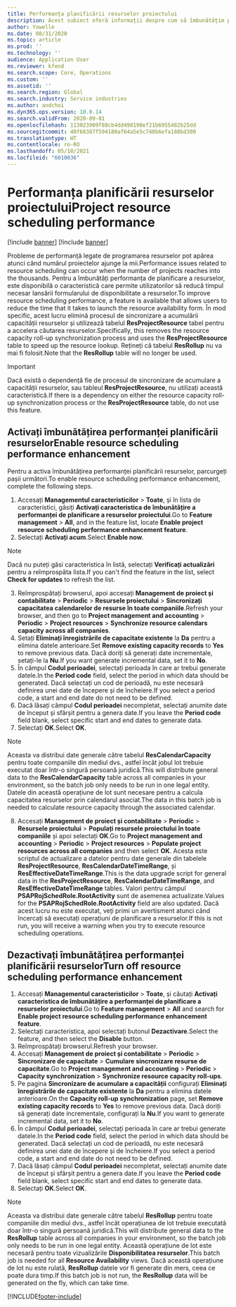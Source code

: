 ```yaml
---
title: Performanța planificării resurselor proiectului
description: Acest subiect oferă informații despre cum să îmbunătățim performanța planificării resurselor pentru un număr mare de proiecte.
author: Yowelle
ms.date: 08/31/2020
ms.topic: article
ms.prod: ''
ms.technology: ''
audience: Application User
ms.reviewer: kfend
ms.search.scope: Core, Operations
ms.custom: ''
ms.assetid: ''
ms.search.region: Global
ms.search.industry: Service industries
ms.author: andchoi
ms.dyn365.ops.version: 10.0.14
ms.search.validFrom: 2020-09-01
ms.openlocfilehash: 113023909f88cb4dd498190ef21b6955482b25dd
ms.sourcegitcommit: 40f68387f594180af64a5e5c748b6efa188bd300
ms.translationtype: HT
ms.contentlocale: ro-RO
ms.lasthandoff: 05/10/2021
ms.locfileid: "6010036"
---
```

# <a name="project-resource-scheduling-performance"></a><span data-ttu-id="e15a3-103">Performanța planificării resurselor proiectului</span><span class="sxs-lookup"><span data-stu-id="e15a3-103">Project resource scheduling performance</span></span>

[!include [banner](../includes/banner.md)]
[!include [banner](../includes/preview-banner.md)]


<span data-ttu-id="e15a3-104">Probleme de performanță legate de programarea resurselor pot apărea atunci când numărul proiectelor ajunge la mii.</span><span class="sxs-lookup"><span data-stu-id="e15a3-104">Performance issues related to resource scheduling can occur when the number of projects reaches into the thousands.</span></span> <span data-ttu-id="e15a3-105">Pentru a îmbunătăți performanța de planificare a resurselor, este disponibilă o caracteristică care permite utilizatorilor să reducă timpul necesar lansării formularului de disponibilitate a resurselor.</span><span class="sxs-lookup"><span data-stu-id="e15a3-105">To improve resource scheduling performance, a feature is available that allows users to reduce the time that it takes to launch the resource availability form.</span></span> <span data-ttu-id="e15a3-106">În mod specific, acest lucru elimină procesul de sincronizare a acumulării capacității resurselor și utilizează tabelul **ResProjectResource** tabel pentru a accelera căutarea resurselor.</span><span class="sxs-lookup"><span data-stu-id="e15a3-106">Specifically, this removes the resource capacity roll-up synchronization process and uses the **ResProjectResource** table to speed up the resource lookup.</span></span> <span data-ttu-id="e15a3-107">Rețineți că tabelul **ResRollup** nu va mai fi folosit.</span><span class="sxs-lookup"><span data-stu-id="e15a3-107">Note that the **ResRollup** table will no longer be used.</span></span>

> [!IMPORTANT]
> <span data-ttu-id="e15a3-108">Dacă există o dependență fie de procesul de sincronizare de acumulare a capacității resurselor, sau tableul **ResProjectResource**, nu utilizați această caracteristică.</span><span class="sxs-lookup"><span data-stu-id="e15a3-108">If there is a dependency on either the resource capacity roll-up synchronization process or the **ResProjectResource** table, do not use this feature.</span></span>

## <a name="enable-resource-scheduling-performance-enhancement"></a><span data-ttu-id="e15a3-109">Activați îmbunătățirea performanței planificării resurselor</span><span class="sxs-lookup"><span data-stu-id="e15a3-109">Enable resource scheduling performance enhancement</span></span>
<span data-ttu-id="e15a3-110">Pentru a activa îmbunătățirea performanței planificării resurselor, parcurgeți pașii următori.</span><span class="sxs-lookup"><span data-stu-id="e15a3-110">To enable resource scheduling performance enhancement, complete the following steps.</span></span>

1. <span data-ttu-id="e15a3-111">Accesați **Managementul caracteristicilor** > **Toate**, și în lista de caracteristici, găsiți **Activați caracteristica de îmbunătățire a performanței de planificare a resurselor proiectului**.</span><span class="sxs-lookup"><span data-stu-id="e15a3-111">Go to **Feature management** > **All**, and in the feature list, locate **Enable project resource scheduling performance enhancement feature**.</span></span>
2. <span data-ttu-id="e15a3-112">Selectați **Activați acum**.</span><span class="sxs-lookup"><span data-stu-id="e15a3-112">Select **Enable now**.</span></span>

> [!NOTE]
> <span data-ttu-id="e15a3-113">Dacă nu puteți găsi caracteristica în listă, selectați **Verificați actualizări** pentru a reîmprospăta lista.</span><span class="sxs-lookup"><span data-stu-id="e15a3-113">If you can't find the feature in the list, select **Check for updates** to refresh the list.</span></span>

3. <span data-ttu-id="e15a3-114">Reîmprospătați browserul, apoi accesați **Management de proiect și contabilitate** > **Periodic** > **Resursele proiectului** > **Sincronizați capacitatea calendarelor de resurse în toate companiile**.</span><span class="sxs-lookup"><span data-stu-id="e15a3-114">Refresh your browser, and then go to **Project management and accounting** > **Periodic** > **Project resources** > **Synchronize resource calendars capacity across all companies**.</span></span>
4. <span data-ttu-id="e15a3-115">Setați **Eliminați înregistrările de capacitate existente** la **Da** pentru a elimina datele anterioare.</span><span class="sxs-lookup"><span data-stu-id="e15a3-115">Set **Remove existing capacity records** to **Yes** to remove previous data.</span></span> <span data-ttu-id="e15a3-116">Dacă doriți să generați date incrementale, setați-le la **Nu**.</span><span class="sxs-lookup"><span data-stu-id="e15a3-116">If you want generate incremental data, set it to **No**.</span></span>
5. <span data-ttu-id="e15a3-117">În câmpul **Codul perioadei**, selectați perioada în care ar trebui generate datele.</span><span class="sxs-lookup"><span data-stu-id="e15a3-117">In the **Period code** field, select the period in which data should be generated.</span></span> <span data-ttu-id="e15a3-118">Dacă selectați un cod de perioadă, nu este necesară definirea unei date de începere și de încheiere.</span><span class="sxs-lookup"><span data-stu-id="e15a3-118">If you select a period code, a start and end date do not need to be defined.</span></span>
6. <span data-ttu-id="e15a3-119">Dacă lăsați câmpul **Codul perioadei** necompletat, selectați anumite date de început și sfârșit pentru a genera date.</span><span class="sxs-lookup"><span data-stu-id="e15a3-119">If you leave the **Period code** field blank, select specific start and end dates to generate data.</span></span>
7. <span data-ttu-id="e15a3-120">Selectați **OK**.</span><span class="sxs-lookup"><span data-stu-id="e15a3-120">Select **OK**.</span></span>

 > [!NOTE]
 > <span data-ttu-id="e15a3-121">Aceasta va distribui date generale către tabelul **ResCalendarCapacity** pentru toate companiile din mediul dvs., astfel încât jobul lot trebuie executat doar într-o singură persoană juridică.</span><span class="sxs-lookup"><span data-stu-id="e15a3-121">This will distribute general data to the **ResCalendarCapacity** table across all companies in your environment, so the batch job only needs to be run in one legal entity.</span></span> <span data-ttu-id="e15a3-122">Datele din această operațiune de lot sunt necesare pentru a calcula capacitatea resurselor prin calendarul asociat.</span><span class="sxs-lookup"><span data-stu-id="e15a3-122">The data in this batch job is needed to calculate resource capacity through the associated calendar.</span></span>

8. <span data-ttu-id="e15a3-123">Accesați **Management de proiect și contabilitate** > **Periodic** > **Resursele proiectului** > **Populați resursele proiectului în toate companiile** și apoi selectați **OK**.</span><span class="sxs-lookup"><span data-stu-id="e15a3-123">Go to **Project management and accounting** > **Periodic** > **Project resources** > **Populate project resources across all companies** and then select **OK**.</span></span> <span data-ttu-id="e15a3-124">Acesta este scriptul de actualizare a datelor pentru date generale din tabelele **ResProjectResource**, **ResCalendarDateTimeRange**, și **ResEffectiveDateTimeRange**.</span><span class="sxs-lookup"><span data-stu-id="e15a3-124">This is the data upgrade script for general data in the **ResProjectResource**, **ResCalendarDateTimeRange**, and **ResEffectiveDateTimeRange** tables.</span></span> <span data-ttu-id="e15a3-125">Valori pentru câmpul **PSAPRojSchedRole.RootActivity** sunt de asemenea actualizate.</span><span class="sxs-lookup"><span data-stu-id="e15a3-125">Values for the **PSAPRojSchedRole.RootActivity** field are also updated.</span></span> <span data-ttu-id="e15a3-126">Dacă acest lucru nu este executat, veți primi un avertisment atunci când încercați să executați operațiuni de planificare a resurselor.</span><span class="sxs-lookup"><span data-stu-id="e15a3-126">If this is not run, you will receive a warning when you try to execute resource scheduling operations.</span></span>
 
## <a name="turn-off-resource-scheduling-performance-enhancement"></a><span data-ttu-id="e15a3-127">Dezactivați îmbunătățirea performanței planificării resurselor</span><span class="sxs-lookup"><span data-stu-id="e15a3-127">Turn off resource scheduling performance enhancement</span></span>

1. <span data-ttu-id="e15a3-128">Accesați **Managementul caracteristicilor** > **Toate**, și căutați **Activați caracteristica de îmbunătățire a performanței de planificare a resurselor proiectului**.</span><span class="sxs-lookup"><span data-stu-id="e15a3-128">Go to **Feature management** > **All**  and search for **Enable project resource scheduling performance enhancement feature**.</span></span>
2. <span data-ttu-id="e15a3-129">Selectați caracteristica, apoi selectați butonul **Dezactivare**.</span><span class="sxs-lookup"><span data-stu-id="e15a3-129">Select the feature, and then select the **Disable** button.</span></span>
3. <span data-ttu-id="e15a3-130">Reîmprospătați browserul.</span><span class="sxs-lookup"><span data-stu-id="e15a3-130">Refresh your browser.</span></span>
4. <span data-ttu-id="e15a3-131">Accesați **Management de proiect și contabilitate** > **Periodic** > **Sincronizare de capacitate** > **Cumulare sincronizare resurse de capacitate**.</span><span class="sxs-lookup"><span data-stu-id="e15a3-131">Go to **Project management and accounting** > **Periodic** > **Capacity synchronization** > **Synchronize resource capacity roll-ups**.</span></span>
5. <span data-ttu-id="e15a3-132">Pe pagina **Sincronizare de acumulare a capacității** configurați **Eliminați înregistrările de capacitate existente** la **Da** pentru a elimina datele anterioare.</span><span class="sxs-lookup"><span data-stu-id="e15a3-132">On the **Capacity roll-up synchronization** page, set **Remove existing capacity records** to **Yes** to remove previous data.</span></span> <span data-ttu-id="e15a3-133">Dacă doriți să generați date incrementale, configurați la **Nu**.</span><span class="sxs-lookup"><span data-stu-id="e15a3-133">If you want to generate incremental data, set it to **No**.</span></span>
6. <span data-ttu-id="e15a3-134">În câmpul **Codul perioadei**, selectați perioada în care ar trebui generate datele.</span><span class="sxs-lookup"><span data-stu-id="e15a3-134">In the **Period code** field, select the period in which data should be generated.</span></span> <span data-ttu-id="e15a3-135">Dacă selectați un cod de perioadă, nu este necesară definirea unei date de începere și de încheiere.</span><span class="sxs-lookup"><span data-stu-id="e15a3-135">If you select a period code, a start and end date do not need to be defined.</span></span>
7. <span data-ttu-id="e15a3-136">Dacă lăsați câmpul **Codul perioadei** necompletat, selectați anumite date de început și sfârșit pentru a genera date.</span><span class="sxs-lookup"><span data-stu-id="e15a3-136">If you leave the **Period code** field blank, select specific start and end dates to generate data.</span></span>
8. <span data-ttu-id="e15a3-137">Selectați **OK**.</span><span class="sxs-lookup"><span data-stu-id="e15a3-137">Select **OK**.</span></span>

> [!NOTE]
> <span data-ttu-id="e15a3-138">Aceasta va distribui date generale către tabelul **ResRollup** pentru toate companiile din mediul dvs., astfel încât operațiunea de lot trebuie executată doar într-o singură persoană juridică.</span><span class="sxs-lookup"><span data-stu-id="e15a3-138">This will distribute general data to the **ResRollup** table across all companies in your environment, so the batch job only needs to be run in one legal entity.</span></span> <span data-ttu-id="e15a3-139">Această operațiune de lot este necesară pentru toate vizualizările **Disponibilitatea resurselor**.</span><span class="sxs-lookup"><span data-stu-id="e15a3-139">This batch job is needed for all **Resource Availability** views.</span></span> <span data-ttu-id="e15a3-140">Dacă această operațiune de lot nu este rulată, **ResRollup** datele vor fi generate din mers, ceea ce poate dura timp.</span><span class="sxs-lookup"><span data-stu-id="e15a3-140">If this batch job is not run, the **ResRollup** data will be generated on the fly, which can take time.</span></span>


[!INCLUDE[footer-include](../includes/footer-banner.md)]